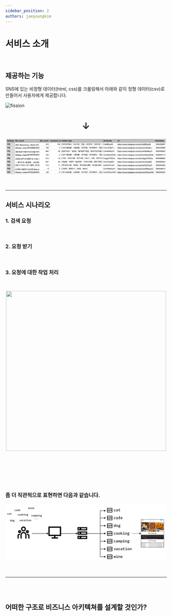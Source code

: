 ```yaml
---
sidebar_position: 2
authors: jaeyoungkim
---
```


# 서비스 소개

<br/>

## 제공하는 기능

SNS에 있는 비정형 데이터(html, css)를 크롤링해서 아래와 같이 정형 데이터(csv)로 만들어서 사용자에게 제공합니다.

![fission](./img/3.png)

<h1 align="center"> &darr;</h1>

![fission](./img/service_data_sample_1.png)

<br/>

---

## 서비스 시나리오

### 1. 검색 요청

<br/>

### 2. 요청 받기

<br/>

### 3. 요청에 대한 작업 처리

<br/>

<p align="center"><img src="https://i.ibb.co/drKNh0H/scene-1.png" height="500" width="500" /></p>

<br/><br/><br/><br/><br/>

### 좀 더 직관적으로 표현하면 다음과 같습니다.

![acrh_1.png](./img/arch_1.png)
<br/><br/><br/>

---

<br/><br/>

## 어떠한 구조로 비즈니스 아키텍쳐를 설계할 것인가?
